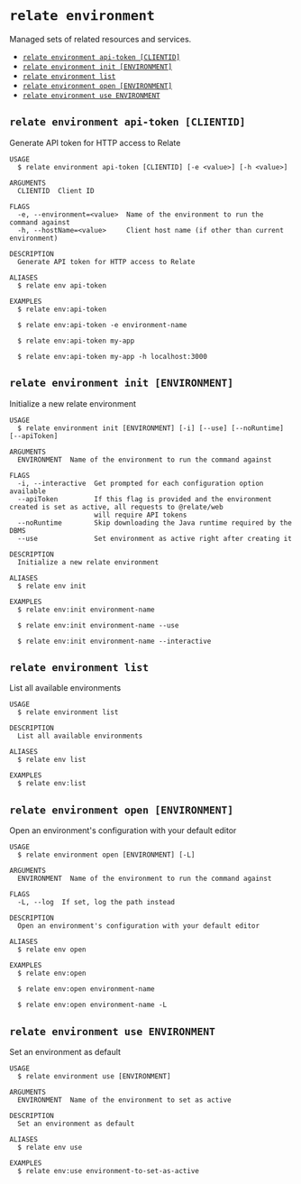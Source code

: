 `relate environment`
====================

Managed sets of related resources and services.

* [`relate environment api-token [CLIENTID]`](#relate-environment-api-token-clientid)
* [`relate environment init [ENVIRONMENT]`](#relate-environment-init-environment)
* [`relate environment list`](#relate-environment-list)
* [`relate environment open [ENVIRONMENT]`](#relate-environment-open-environment)
* [`relate environment use ENVIRONMENT`](#relate-environment-use-environment)

## `relate environment api-token [CLIENTID]`

Generate API token for HTTP access to Relate

```
USAGE
  $ relate environment api-token [CLIENTID] [-e <value>] [-h <value>]

ARGUMENTS
  CLIENTID  Client ID

FLAGS
  -e, --environment=<value>  Name of the environment to run the command against
  -h, --hostName=<value>     Client host name (if other than current environment)

DESCRIPTION
  Generate API token for HTTP access to Relate

ALIASES
  $ relate env api-token

EXAMPLES
  $ relate env:api-token

  $ relate env:api-token -e environment-name

  $ relate env:api-token my-app

  $ relate env:api-token my-app -h localhost:3000
```

## `relate environment init [ENVIRONMENT]`

Initialize a new relate environment

```
USAGE
  $ relate environment init [ENVIRONMENT] [-i] [--use] [--noRuntime] [--apiToken]

ARGUMENTS
  ENVIRONMENT  Name of the environment to run the command against

FLAGS
  -i, --interactive  Get prompted for each configuration option available
  --apiToken         If this flag is provided and the environment created is set as active, all requests to @relate/web
                     will require API tokens
  --noRuntime        Skip downloading the Java runtime required by the DBMS
  --use              Set environment as active right after creating it

DESCRIPTION
  Initialize a new relate environment

ALIASES
  $ relate env init

EXAMPLES
  $ relate env:init environment-name

  $ relate env:init environment-name --use

  $ relate env:init environment-name --interactive
```

## `relate environment list`

List all available environments

```
USAGE
  $ relate environment list

DESCRIPTION
  List all available environments

ALIASES
  $ relate env list

EXAMPLES
  $ relate env:list
```

## `relate environment open [ENVIRONMENT]`

Open an environment's configuration with your default editor

```
USAGE
  $ relate environment open [ENVIRONMENT] [-L]

ARGUMENTS
  ENVIRONMENT  Name of the environment to run the command against

FLAGS
  -L, --log  If set, log the path instead

DESCRIPTION
  Open an environment's configuration with your default editor

ALIASES
  $ relate env open

EXAMPLES
  $ relate env:open

  $ relate env:open environment-name

  $ relate env:open environment-name -L
```

## `relate environment use ENVIRONMENT`

Set an environment as default

```
USAGE
  $ relate environment use [ENVIRONMENT]

ARGUMENTS
  ENVIRONMENT  Name of the environment to set as active

DESCRIPTION
  Set an environment as default

ALIASES
  $ relate env use

EXAMPLES
  $ relate env:use environment-to-set-as-active
```
